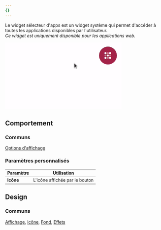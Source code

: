 ```yaml
---
{}
---
```

   
Le widget sélecteur d'apps est un widget système qui permet d'accéder à toutes les applications disponibles par l'utilisateur.   
_Ce widget est uniquement disponible pour les applications web._   
   
![](../../_assets/images/designer/widget_app_selector.gif)   
   
## Comportement   
   
### Communs   
   
[Options d'affichage](../../04%20-%20Cr%C3%A9er%20votre%20UI/3%20-%20Les%20widgets.md#options-d'affichage)   
   
### Paramètres personnalisés   
   
| Paramètre | Utilisation                    |   
| --------- | ------------------------------ |   
| **Icône** | L'icône affichée par le bouton |   
   
## Design   
   
### Communs   
   
[Affichage](../../04%20-%20Cr%C3%A9er%20votre%20UI/3%20-%20Les%20widgets.md#affichage), [Icône](../../04%20-%20Cr%C3%A9er%20votre%20UI/3%20-%20Les%20widgets.md#icône), [Fond](../../04%20-%20Cr%C3%A9er%20votre%20UI/3%20-%20Les%20widgets.md#fond), [Effets](../../04%20-%20Cr%C3%A9er%20votre%20UI/3%20-%20Les%20widgets.md#effets)